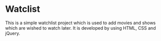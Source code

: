 # Watclist
This is a simple watchlist project which is used to add movies and shows which are wished to watch later. It is developed by using HTML, CSS and jQuery.
